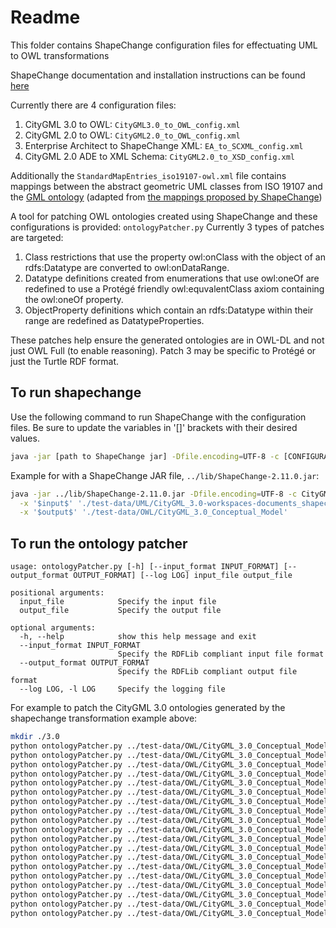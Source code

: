 # Readme

This folder contains ShapeChange configuration files for effectuating UML to OWL transformations

ShapeChange documentation and installation instructions can be found [here](https://shapechange.net/get-started/)

Currently there are 4 configuration files:
1. CityGML 3.0 to OWL: `CityGML3.0_to_OWL_config.xml`
2. CityGML 2.0 to OWL: `CityGML2.0_to_OWL_config.xml`
3. Enterprise Architect to ShapeChange XML: `EA_to_SCXML_config.xml`
4. CityGML 2.0 ADE to XML Schema: `CityGML2.0_to_XSD_config.xml`

Additionally the `StandardMapEntries_iso19107-owl.xml` file contains mappings between the abstract geometric UML classes from ISO 19107 and the [GML ontology](https://schemas.opengis.net/gml/3.2.1/gml_32_geometries.rdf) (adapted from [the mappings proposed by ShapeChange](https://shapechange.net/resources/config/StandardMapEntries_iso19107-owl.xml))


A tool for patching OWL ontologies created using ShapeChange and these configurations is provided: `ontologyPatcher.py`
Currently 3 types of patches are targeted:
1. Class restrictions that use the property owl:onClass with the object of an rdfs:Datatype are converted to owl:onDataRange.
2. Datatype definitions created from enumerations that use owl:oneOf are redefined to use a Protégé friendly owl:equvalentClass axiom 
containing the owl:oneOf property.
3. ObjectProperty definitions which contain an rdfs:Datatype within their range are redefined as DatatypeProperties.

These patches help ensure the generated ontologies are in OWL-DL and not just OWL Full (to enable reasoning). Patch 3 may be specific to Protégé or just the Turtle RDF format.

## To run shapechange
Use the following command to run ShapeChange with the configuration files. Be sure to update the variables in '[]' brackets with their desired values.
```bash
java -jar [path to ShapeChange jar] -Dfile.encoding=UTF-8 -c [CONFIGURATION FILE] -x '$input$' '[UML FILE]' -x '$output$' '[OUTPUT FOLDER]'
```

Example for with a ShapeChange JAR file, `../lib/ShapeChange-2.11.0.jar`:
```bash
java -jar ../lib/ShapeChange-2.11.0.jar -Dfile.encoding=UTF-8 -c CityGML3.0_config.xml \
  -x '$input$' './test-data/UML/CityGML_3.0-workspaces-documents_shapechange-export.xml' \
  -x '$output$' './test-data/OWL/CityGML_3.0_Conceptual_Model'
```


## To run the ontology patcher
```
usage: ontologyPatcher.py [-h] [--input_format INPUT_FORMAT] [--output_format OUTPUT_FORMAT] [--log LOG] input_file output_file

positional arguments:
  input_file            Specify the input file
  output_file           Specify the output file

optional arguments:
  -h, --help            show this help message and exit
  --input_format INPUT_FORMAT
                        Specify the RDFLib compliant input file format
  --output_format OUTPUT_FORMAT
                        Specify the RDFLib compliant output file format
  --log LOG, -l LOG     Specify the logging file
```

For example to patch the CityGML 3.0 ontologies generated by the shapechange transformation example above:
```bash
mkdir ./3.0
python ontologyPatcher.py ../test-data/OWL/CityGML_3.0_Conceptual_Model/FLATTENER1/appearance/appearance.ttl ./3.0/appearance.ttl
python ontologyPatcher.py ../test-data/OWL/CityGML_3.0_Conceptual_Model/FLATTENER1/bridge/bridge.ttl ./3.0/bridge.ttl
python ontologyPatcher.py ../test-data/OWL/CityGML_3.0_Conceptual_Model/FLATTENER1/building/building.ttl ./3.0/building.ttl
python ontologyPatcher.py ../test-data/OWL/CityGML_3.0_Conceptual_Model/FLATTENER1/cityfurniture/cityfurniture.ttl ./3.0/cityfurniture.ttl
python ontologyPatcher.py ../test-data/OWL/CityGML_3.0_Conceptual_Model/FLATTENER1/cityobjectgroup/cityobjectgroup.ttl ./3.0/cityobjectgroup.ttl
python ontologyPatcher.py ../test-data/OWL/CityGML_3.0_Conceptual_Model/FLATTENER1/construction/construction.ttl ./3.0/construction.ttl
python ontologyPatcher.py ../test-data/OWL/CityGML_3.0_Conceptual_Model/FLATTENER1/core/core.ttl ./3.0/core.ttl
python ontologyPatcher.py ../test-data/OWL/CityGML_3.0_Conceptual_Model/FLATTENER1/dynamizer/dynamizer.ttl ./3.0/dynamizer.ttl
python ontologyPatcher.py ../test-data/OWL/CityGML_3.0_Conceptual_Model/FLATTENER1/generics/generics.ttl ./3.0/generics.ttl
python ontologyPatcher.py ../test-data/OWL/CityGML_3.0_Conceptual_Model/FLATTENER1/landuse/landuse.ttl ./3.0/landuse.ttl
python ontologyPatcher.py ../test-data/OWL/CityGML_3.0_Conceptual_Model/FLATTENER1/pointcloud/pointcloud.ttl ./3.0/pointcloud.ttl
python ontologyPatcher.py ../test-data/OWL/CityGML_3.0_Conceptual_Model/FLATTENER1/relief/relief.ttl ./3.0/relief.ttl
python ontologyPatcher.py ../test-data/OWL/CityGML_3.0_Conceptual_Model/FLATTENER1/transportation/transportation.ttl ./3.0/transportation.ttl
python ontologyPatcher.py ../test-data/OWL/CityGML_3.0_Conceptual_Model/FLATTENER1/tunnel/tunnel.ttl ./3.0/tunnel.ttl
python ontologyPatcher.py ../test-data/OWL/CityGML_3.0_Conceptual_Model/FLATTENER1/vegetation/vegetation.ttl ./3.0/vegetation.ttl
python ontologyPatcher.py ../test-data/OWL/CityGML_3.0_Conceptual_Model/FLATTENER1/versioning/versioning.ttl ./3.0/versioning.ttl
python ontologyPatcher.py ../test-data/OWL/CityGML_3.0_Conceptual_Model/FLATTENER1/waterbody/waterbody.ttl ./3.0/waterbody.ttl
python ontologyPatcher.py ../test-data/OWL/CityGML_3.0_Conceptual_Model/FLATTENER1/document/document.ttl ./3.0/document.ttl
python ontologyPatcher.py ../test-data/OWL/CityGML_3.0_Conceptual_Model/FLATTENER1/workspace/workspace.ttl ./3.0/workspace.ttl
```
